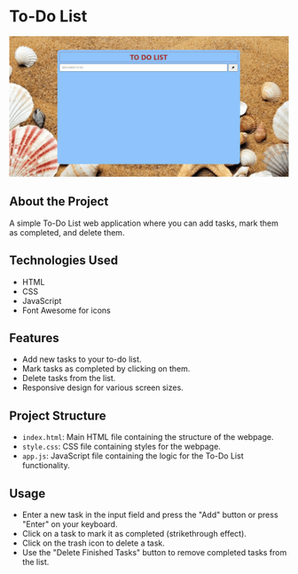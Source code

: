 # To-Do List

<div align="center">
  <img src="./todo.gif" />
</div>


## About the Project

A simple To-Do List web application where you can add tasks, mark them as completed, and delete them.

## Technologies Used
- HTML
- CSS
- JavaScript
- Font Awesome for icons

## Features
- Add new tasks to your to-do list.
- Mark tasks as completed by clicking on them.
- Delete tasks from the list.
- Responsive design for various screen sizes.

## Project Structure
- `index.html`: Main HTML file containing the structure of the webpage.
- `style.css`: CSS file containing styles for the webpage.
- `app.js`: JavaScript file containing the logic for the To-Do List functionality.

## Usage
- Enter a new task in the input field and press the "Add" button or press "Enter" on your keyboard.
- Click on a task to mark it as completed (strikethrough effect).
- Click on the trash icon to delete a task.
- Use the "Delete Finished Tasks" button to remove completed tasks from the list.